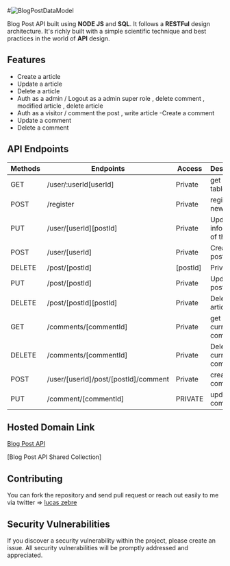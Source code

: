 #![BlogPostDataModel](https://github.com/lucaszebre/BlogApi/assets/76404328/96a37a0a-eb36-4020-bc77-2ad1fcee05f2)
 

Blog Post API built using **NODE JS** and **SQL**. It follows a **RESTFul** design architecture. It's richly built with a simple scientific technique and best practices in the world of **API** design.

## Features
- Create a article 
- Update a article
- Delete a article
- Auth as a admin / Logout as a admin super role , delete comment , modified article , delete article 
- Auth as a visitor / comment the post , write article 
-Create a comment 
- Update a comment 
- Delete a comment 

## API Endpoints

| Methods | Endpoints                          | Access  | Description                              |
| ------- | ---------------------------------- | ------- | ---------------------------------------- |
| GET     | /user/:userId[userId]                         | Private | get user table                         |
 POST     | /register                         | Private | register a new user               | POST     | /login                         | Private | connect the user                         |POST     | /logout[userId]                         | Private | logout the current user                      |
| PUT   | /user/[userId][postId]                          | Private | Update the information of the user                            |
| POST    | /user/[userId]                  | Private |  Create a post                  |
| DELETE    | /post/[postId] |[postId]             | Private | Delete  one post                     |
| PUT| /post/[postId]                 | Private | Update a post  
| DELETE | /post/[postId][postId]                  | Private | Delete a article
| GET | /comments/[commentId]                  | Private | get a current comment
| DELETE  | /comments/[commentId]                         | Private | Delete the current comment |
POST | /user/[userId]/post/[postId]/comment                  | Private | create a comment 
| PUT | /comment/[commentId]              | PRIVATE | update the comment
                      

## Hosted Domain Link

[Blog Post API](https://blogapi-2qgo.onrender.com)




[Blog Post API Shared Collection]

## Contributing

You can fork the repository and send pull request or reach out easily to me via twitter => [lucas zebre](https://twitter.com/ZebreLucas)

## Security Vulnerabilities

If you discover a security vulnerability within the project, please create an issue. All security vulnerabilities will be promptly addressed and appreciated.
